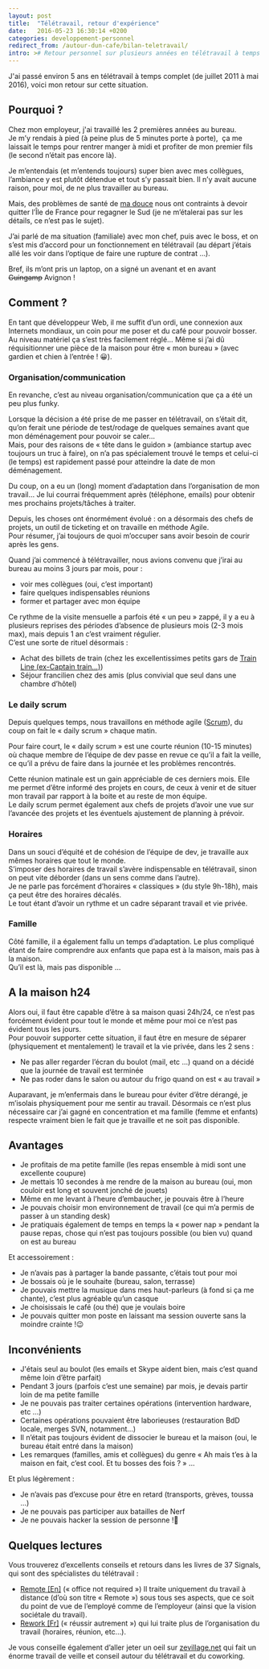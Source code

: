 ```yaml
---
layout: post
title:  "Télétravail, retour d'expérience"
date:   2016-05-23 16:30:14 +0200
categories: developpement-personnel
redirect_from: /autour-dun-cafe/bilan-teletravail/
intro: ># Retour personnel sur plusieurs années en télétravail à temps plein.
---
```

J'ai passé environ 5 ans en télétravail à temps complet (de juillet 2011 à mai 2016), voici mon retour sur cette situation.

## Pourquoi ?

Chez mon employeur, j'ai travaillé les 2 premières années au bureau.  
Je m’y rendais à pied (à peine plus de 5 minutes porte à porte),  ça me laissait le temps pour rentrer manger à midi et profiter de mon premier fils (le second n’était pas encore là).

Je m’entendais (et m’entends toujours) super bien avec mes collègues, l’ambiance y est plutôt détendue et tout s’y passait bien. Il n’y avait aucune raison, pour moi, de ne plus travailler au bureau.

Mais, des problèmes de santé de [ma douce](http://www.explorateursenherbe.com/ "Blog d'activités pour jeunes enfants") nous ont contraints à devoir quitter l’Île de France pour regagner le Sud (je ne m’étalerai pas sur les détails, ce n’est pas le sujet).

J’ai parlé de ma situation (familiale) avec mon chef, puis avec le boss, et on s’est mis d’accord pour un fonctionnement en télétravail (au départ j’étais allé les voir dans l’optique de faire une rupture de contrat …).

Bref, ils m’ont pris un laptop, on a signé un avenant et en avant <del>Guingamp</del> Avignon !

## Comment ?

En tant que développeur Web, il me suffit d’un ordi, une connexion aux Internets mondiaux, un coin pour me poser et du café pour pouvoir bosser.  
Au niveau matériel ça s’est très facilement réglé… Même si j’ai dû réquisitionner une pièce de la maison pour être « mon bureau » (avec gardien et chien à l’entrée ! 😀).

### Organisation/communication

En revanche, c’est au niveau organisation/communication que ça a été un peu plus funky.

Lorsque la décision a été prise de me passer en télétravail, on s’était dit, qu’on ferait une période de test/rodage de quelques semaines avant que mon déménagement pour pouvoir se caler…  
Mais, pour des raisons de « tête dans le guidon » (ambiance startup avec toujours un truc à faire), on n’a pas spécialement trouvé le temps et celui-ci (le temps) est rapidement passé pour atteindre la date de mon déménagement.

Du coup, on a eu un (long) moment d’adaptation dans l’organisation de mon travail… Je lui courrai fréquemment après (téléphone, emails) pour obtenir mes prochains projets/tâches à traiter.

Depuis, les choses ont énormément évolué : on a désormais des chefs de projets, un outil de ticketing et on travaille en méthode Agile.  
Pour résumer, j’ai toujours de quoi m’occuper sans avoir besoin de courir après les gens.

Quand j’ai commencé à télétravailler, nous avions convenu que j’irai au bureau au moins 3 jours par mois, pour :

*   voir mes collègues (oui, c’est important)
*   faire quelques indispensables réunions
*   former et partager avec mon équipe

Ce rythme de la visite mensuelle a parfois été « un peu » zappé, il y a eu à plusieurs reprises des périodes d’absence de plusieurs mois (2-3 mois max), mais depuis 1 an c’est vraiment régulier.  
C’est une sorte de rituel désormais :

*   Achat des billets de train (chez les excellentissimes petits gars de [Train Line (ex-Captain train...)](https://www.trainline.fr/welcome/28da68))
*   Séjour francilien chez des amis (plus convivial que seul dans une chambre d’hôtel)

### Le daily scrum

Depuis quelques temps, nous travaillons en méthode agile ([Scrum](http://fr.wikipedia.org/wiki/Scrum_(m%C3%A9thode))), du coup on fait le « daily scrum » chaque matin.

Pour faire court, le « daily scrum » est une courte réunion (10-15 minutes) où chaque membre de l’équipe de dev passe en revue ce qu’il a fait la veille, ce qu’il a prévu de faire dans la journée et les problèmes rencontrés.

Cette réunion matinale est un gain appréciable de ces derniers mois. Elle me permet d’être informé des projets en cours, de ceux à venir et de situer mon travail par rapport à la boite et au reste de mon équipe.  
Le daily scrum permet également aux chefs de projets d’avoir une vue sur l’avancée des projets et les éventuels ajustement de planning à prévoir.

### Horaires

Dans un souci d’équité et de cohésion de l’équipe de dev, je travaille aux mêmes horaires que tout le monde.  
S’imposer des horaires de travail s’avère indispensable en télétravail, sinon on peut vite déborder (dans un sens comme dans l’autre).  
Je ne parle pas forcément d’horaires « classiques » (du style 9h-18h), mais ça peut être des horaires décalés.  
Le tout étant d’avoir un rythme et un cadre séparant travail et vie privée.

### Famille

Côté famille, il a également fallu un temps d’adaptation. Le plus compliqué étant de faire comprendre aux enfants que papa est à la maison, mais pas à la maison.  
Qu’il est là, mais pas disponible …

## A la maison h24

Alors oui, il faut être capable d’être à sa maison quasi 24h/24, ce n’est pas forcément évident pour tout le monde et même pour moi ce n’est pas évident tous les jours.  
Pour pouvoir supporter cette situation, il faut être en mesure de séparer (physiquement et mentalement) le travail et la vie privée, dans les 2 sens :

*   Ne pas aller regarder l’écran du boulot (mail, etc …) quand on a décidé que la journée de travail est terminée
*   Ne pas roder dans le salon ou autour du frigo quand on est « au travail »

Auparavant, je m’enfermais dans le bureau pour éviter d’être dérangé, je m’isolais physiquement pour me sentir au travail. Désormais ce n’est plus nécessaire car j’ai gagné en concentration et ma famille (femme et enfants) respecte vraiment bien le fait que je travaille et ne soit pas disponible.

## Avantages

*   Je profitais de ma petite famille (les repas ensemble à midi sont une excellente coupure)
*   Je mettais 10 secondes à me rendre de la maison au bureau (oui, mon couloir est long et souvent jonché de jouets)
*   Même en me levant à l’heure d’embaucher, je pouvais être à l’heure
*   Je pouvais choisir mon environnement de travail (ce qui m’a permis de passer à un standing desk)
*   Je pratiquais également de temps en temps la « power nap » pendant la pause repas, chose qui n’est pas toujours possible (ou bien vu) quand on est au bureau

Et accessoirement :

*   Je n’avais pas à partager la bande passante, c’étais tout pour moi
*   Je bossais où je le souhaite (bureau, salon, terrasse)
*   Je pouvais mettre la musique dans mes haut-parleurs (à fond si ça me chante), c’est plus agréable qu’un casque
*   Je choisissais le café (ou thé) que je voulais boire
*   Je pouvais quitter mon poste en laissant ma session ouverte sans la moindre crainte !😉

## Inconvénients

*   J'étais seul au boulot (les emails et Skype aident bien, mais c’est quand même loin d’être parfait)
*   Pendant 3 jours (parfois c’est une semaine) par mois, je devais partir loin de ma petite famille
*   Je ne pouvais pas traiter certaines opérations (intervention hardware, etc …)
*   Certaines opérations pouvaient être laborieuses (restauration BdD locale, merges SVN, notamment…)
*   Il n’était pas toujours évident de dissocier le bureau et la maison (oui, le bureau était entré dans la maison)
*   Les remarques (familles, amis et collègues) du genre « Ah mais t’es à la maison en fait, c’est cool. Et tu bosses des fois ? » …

Et plus légèrement :

*   Je n’avais pas d’excuse pour être en retard (transports, grèves, toussa …)
*   Je ne pouvais pas participer aux batailles de Nerf
*   Je ne pouvais hacker la session de personne !🙁

## Quelques lectures

Vous trouverez d’excellents conseils et retours dans les livres de 37 Signals, qui sont des spécialistes du télétravail :

*   [Remote [En]](http://www.amazon.fr/gp/product/B00CZ7OC46/ref=as_li_ss_tl?ie=UTF8&camp=1642&creative=19458&creativeASIN=B00CZ7OC46&linkCode=as2&tag=exploraenherb-21) (« office not required »)
    Il traite uniquement du travail à distance (d’où son titre « Remote ») sous tous ses aspects, que ce soit du point de vue de l’employé comme de l’employeur (ainsi que la vision sociétale du travail).
*   [Rework [Fr]](http://www.amazon.fr/gp/product/284001713X/ref=as_li_ss_tl?ie=UTF8&camp=1642&creative=19458&creativeASIN=284001713X&linkCode=as2&tag=exploraenherb-21) (« réussir autrement ») qui lui traite plus de l’organisation du travail (horaires, réunion, etc…).

Je vous conseille également d’aller jeter un oeil sur [zevillage.net](http://www.zevillage.net/categories/teletravail/) qui fait un énorme travail de veille et conseil autour du télétravail et du coworking.
